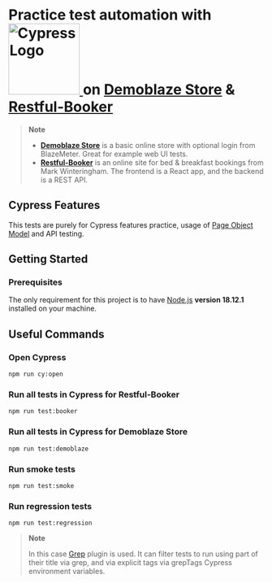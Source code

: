 <h1>
  Practice test automation with <a href="https://cypress.io"> <img width="140" alt="Cypress Logo" src="https://s4-recruiting.cdn.greenhouse.io/external_greenhouse_job_boards/logos/400/113/000/resized/logo_landscape_(1).png?1643756332" /> </a> on <a href="https://www.demoblaze.com/">Demoblaze Store</a> & <a href="https://restful-booker.herokuapp.com//">Restful-Booker</a>
</h1>

> **Note**
>
> +  **<a href="https://www.demoblaze.com/">Demoblaze Store</a>** is a basic online store with optional login from BlazeMeter. Great for example web UI tests.
> +  **<a href="https://restful-booker.herokuapp.com//">Restful-Booker</a>** is an online site for bed & breakfast bookings from Mark Winteringham. The frontend is a React app, and the backend is a REST API.
>
## Cypress Features
This tests are purely for Cypress features practice, usage of <a href="https://www.toolsqa.com/cypress/page-object-pattern-in-cypress/">Page Object Model</a> and API testing.


## Getting Started

### Prerequisites

The only requirement for this project is to have [Node.js](https://nodejs.org/en/) **version 18.12.1** installed on your machine.

## Useful Commands

### Open Cypress

```shell
npm run cy:open
```

### Run all tests in Cypress for Restful-Booker 

```shell
npm run test:booker
```

### Run all tests in Cypress for Demoblaze Store

```shell
npm run test:demoblaze
```

### Run smoke tests

```shell
npm run test:smoke
```

### Run regression tests

```shell
npm run test:regression
```

> **Note**
>
> In this case <a href="https://github.com/cypress-io/cypress/tree/develop/npm/grep">Grep</a> plugin is used. It can filter tests to run using part of their title via grep, and via explicit tags via grepTags Cypress environment variables.
